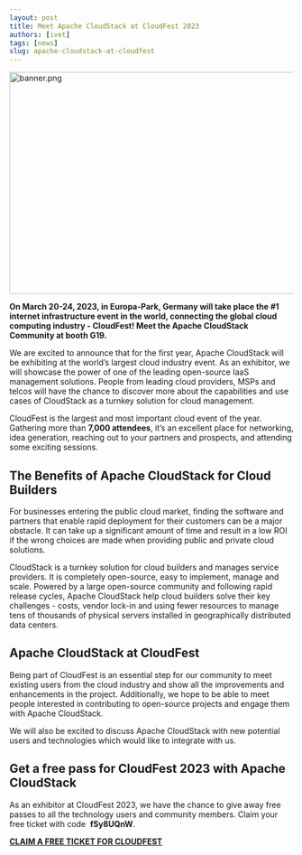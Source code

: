 ```yaml
---
layout: post
title: Meet Apache CloudStack at CloudFest 2023
authors: [ivet]
tags: [news]
slug: apache-cloudstack-at-cloudfest
---
```


<a href="/img/imported/715a438b-12ac-45f4-b127-a795dab5da75"><img src="/img/imported/715a438b-12ac-45f4-b127-a795dab5da75" alt="banner.png" width="750" height="393" /></a>

<strong>On March 20-24, 2023, in Europa-Park, Germany will take place the #1 internet infrastructure event in the world, connecting the global cloud computing industry - CloudFest! Meet the Apache CloudStack Community at booth G19.</strong>

We are excited to announce that for the first year, Apache CloudStack will be exhibiting at the world&rsquo;s largest cloud industry event. As an exhibitor, we will showcase the power of one of the leading open-source IaaS management solutions. People from leading cloud providers, MSPs and telcos will have the chance to discover more about the capabilities and use cases of CloudStack as a turnkey solution for cloud management.

<!-- truncate -->

CloudFest is the largest and most important cloud event of the year. Gathering more than <strong>7,000 attendees</strong>, it&rsquo;s an excellent place for networking, idea generation, reaching out to your partners and prospects, and attending some exciting sessions.

<h2><strong>The Benefits of Apache CloudStack for Cloud Builders</strong></h2>
<p>For businesses entering the public cloud market, finding the software and partners that enable rapid deployment for their customers can be a major obstacle. It can take up a significant amount of time and result in a low ROI if the wrong choices are made when providing public and private cloud solutions.</p>

<p>CloudStack is a turnkey solution for cloud builders and manages service providers. It is completely open-source, easy to implement, manage and scale. Powered by a large open-source community and following rapid release cycles, Apache CloudStack help cloud builders solve their key challenges - costs, vendor lock-in and using fewer resources to manage tens of thousands of physical servers installed in geographically distributed data centers.</p>

<h2><strong>Apache CloudStack</strong> <strong>at CloudFest</strong></h2>
<p>Being part of CloudFest is an essential step for our community to meet existing users from the cloud industry and show all the improvements and enhancements in the project. Additionally, we hope to be able to meet people interested in contributing to open-source projects and engage them with Apache CloudStack.</p>
<p>We will also be excited to discuss Apache CloudStack with new potential users and technologies which would like to integrate with us.</p>

<h2><strong>Get a free pass for CloudFest 2023 with </strong><strong>Apache CloudStack</strong></h2>
<p>As an exhibitor at CloudFest 2023, we have the chance to give away free passes to all the technology users and community members. Claim your free ticket with code &nbsp;<strong>fSy8UQnW</strong>.</p>

<a href="https://registration.cloudfest.com/registration?code=fSy8UQnW2"><b>CLAIM A FREE TICKET FOR CLOUDFEST</b></a>
